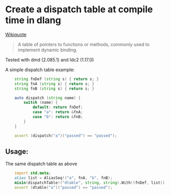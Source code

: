# Create a dispatch table at compile time in dlang

[Wikiquote](https://en.wiktionary.org/wiki/dispatch_table)
> A table of pointers to functions or methods, commonly used to implement dynamic binding. 

Tested with dmd (2.085.1) and ldc2 (1.17.0)

A simple dispatch table example: 
```D
    string fnDef (string s) { return s; }
    string fnA (string s) { return s; }
    string fnB (string s) { return s; }

    auto dispatch (string name) {
        switch (name) {
            default: return fnDef;
            case "a": return &fnA;
            case "b": return &fnB;
        }
    }

    assert (dispatch("a")("passed") == "passed");
```

## Usage:

The same dispatch table as above
```D
    import std.meta;
    alias list = AliasSeq!("a", fnA, "b", fnB);
    mixin(dispatchTable!("dtable", string, string).With!(fnDef, list));
    assert (dtable("a")("passed") == "passed");
```
